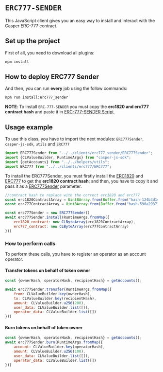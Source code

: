 # `ERC777-SENDER`

This JavaScript client gives you an easy way to install and interact with the Casper ERC-777 contract.

## Set up the project

First of all, you need to download all plugins:

```bash
npm install
```

## How to deploy ERC777 Sender
And then, you can run **every** job using the follow commands:
```bash
npm run install:erc777_sender
```

**NOTE**: To install `ERC-777-SENDER` you must copy the **erc1820 and erc777 contract hash** 
and paste it in [ERC-777-SENDER Script](src/jobs/erc777_sender/installer.js).

## Usage example
To use this class, you have to import the next modules: `ERC777Sender`, `casper-js-sdk`, `utils` and `ERC777`
```javascript
import ERC777Sender from "../../clients/erc777_sender/ERC777Sender";
import {CLValueBuilder, RuntimeArgs} from "casper-js-sdk";
import {getAccounts} from "../../helpers/utils";
import ERC777 from "../../clients/erc777/ERC777";
```

To install the ERC777Sender, you must firstly install the [ERC1820](src/jobs/erc1820/installer.js)
and [ERC777](src/jobs/erc777/installer.js) to get the **erc1820 contract hash**; 
and then, you have to copy it and pass it as a [ERC777Sender](src/jobs/erc777/installer.js) parameter. 
```javascript
//contract hash to replace with the correct erc1820 and erc777
const erc1820ContractArray = Uint8Array.from(Buffer.from("hash-124b3d14aeae1668afde1f35a28162c98d25446b52d19a1058e3cef7ac545bfe".slice(5), 'hex'));
const erc777ContractArray = Uint8Array.from(Buffer.from("hash-590a29371bb8d7d57a319fbc984c09f12558a56129bdfa90e8b585011002eb77".slice(5), 'hex'));

const erc777Sender = new ERC777Sender()
await erc777Sender.install(RuntimeArgs.fromMap({
    erc1820_contract: new CLByteArray(erc1820ContractArray),
    erc777_contract: new CLByteArray(erc777ContractArray)
}))
```

### How to perform calls
To perform these calls, you have to register an operator as an account operator.

#### Transfer tokens on behalf of token owner
```javascript
const {ownerHash, operatorHash, recipientHash} = getAccounts();

await erc777Sender.transfer(RuntimeArgs.fromMap({
    from: CLValueBuilder.key(ownerHash),
    to: CLValueBuilder.key(recipientHash),
    amount: CLValueBuilder.u256(200),
    user_data: CLValueBuilder.list([]),
    operator_data: CLValueBuilder.list([])
}))
```
#### Burn tokens on behalf of token owner
```javascript
const {ownerHash, operatorHash, recipientHash} = getAccounts();
await erc777Sender.burn(RuntimeArgs.fromMap({
    account: CLValueBuilder.key(operatorHash),
    amount: CLValueBuilder.u256(100),
    user_data: CLValueBuilder.list([]),
    operator_data: CLValueBuilder.list([])
}))
```